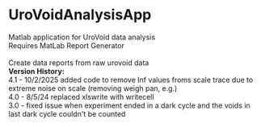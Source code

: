 # UroVoidAnalysisApp
Matlab application for UroVoid data analysis<br>
Requires MatLab Report Generator<br>
<br>
Create data reports from raw urovoid data<br>
**Version History:**<br>
4.1 - 10/2/2025 added code to remove Inf values froms scale trace due to extreme noise on scale (removing weigh pan, e.g.)<br>
4.0 - 8/5/24 replaced xlswrite with writecell<br>
3.0 - fixed issue when experiment ended in a dark cycle and the voids in last dark cycle couldn't be counted<br>
